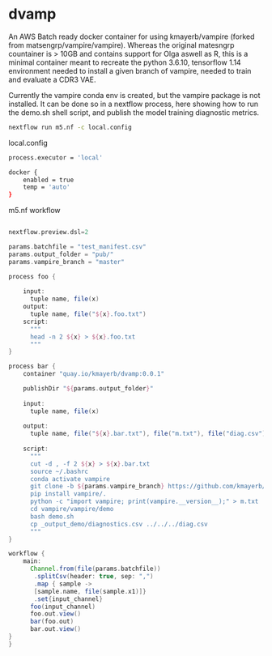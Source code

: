 # dvamp

An AWS Batch ready docker container for using kmayerb/vampire (forked from matsengrp/vampire/vampire). Whereas the original matesngrp countainer is > 10GB 
and contains support for Olga aswell as R, this is a minimal container meant to recreate the python 3.6.10, tensorflow 1.14 environment needed to install a given branch of vampire, needed to train and evaluate a CDR3 VAE.

Currently the vampire conda env is created, but the vampire package is not installed. It can be done so in a nextflow process, here showing how to run the demo.sh shell script, and publish the model training diagnostic metrics.

```bash
nextflow run m5.nf -c local.config
```

local.config
```bash
process.executor = 'local'

docker {
    enabled = true
    temp = 'auto'
}

```

m5.nf workflow
```groovy

nextflow.preview.dsl=2

params.batchfile = "test_manifest.csv"
params.output_folder = "pub/"
params.vampire_branch = "master"

process foo {
    
    input:
      tuple name, file(x)
    output:
      tuple name, file("${x}.foo.txt")
    script:
      """
      head -n 2 ${x} > ${x}.foo.txt
      """
}

process bar {
    container "quay.io/kmayerb/dvamp:0.0.1"

    publishDir "${params.output_folder}"
    
    input:
      tuple name, file(x)
    
    output:
      tuple name, file("${x}.bar.txt"), file("m.txt"), file("diag.csv")
    
    script:
      """
      cut -d , -f 2 ${x} > ${x}.bar.txt 
      source ~/.bashrc
      conda activate vampire
      git clone -b ${params.vampire_branch} https://github.com/kmayerb/vampire.git
      pip install vampire/.
      python -c "import vampire; print(vampire.__version__);" > m.txt
      cd vampire/vampire/demo
      bash demo.sh
      cp _output_demo/diagnostics.csv ../../../diag.csv
      """
}

workflow {
    main:
      Channel.from(file(params.batchfile))
       .splitCsv(header: true, sep: ",")
       .map { sample ->
       [sample.name, file(sample.x1)]}
       .set{input_channel}
      foo(input_channel)
      foo.out.view()
      bar(foo.out)
      bar.out.view()
}
}

```


